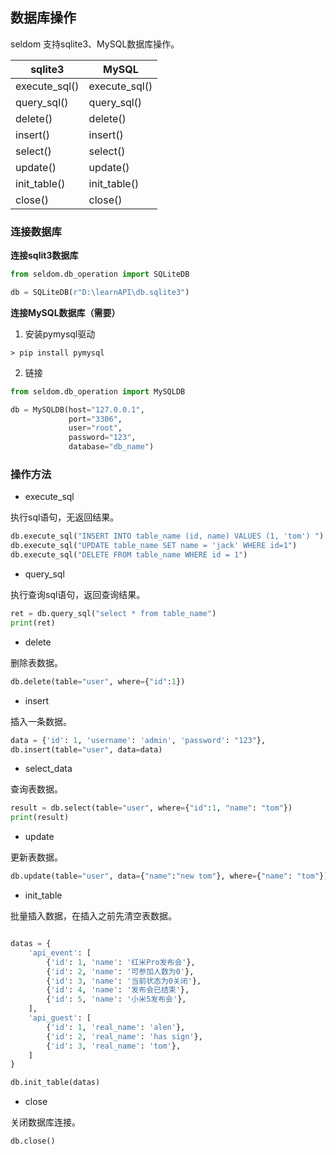 ## 数据库操作

seldom 支持sqlite3、MySQL数据库操作。

|  sqlite3   | MySQL  |
|  ----  | ----  |
| execute_sql()  | execute_sql() |
| query_sql()  | query_sql() |
| delete()  | delete() |
| insert()  | insert() |
| select()  | select() |
| update()  | update() |
| init_table()  | init_table() |
| close()  | close() |

### 连接数据库

__连接sqlit3数据库__

```py
from seldom.db_operation import SQLiteDB

db = SQLiteDB(r"D:\learnAPI\db.sqlite3")
```

__连接MySQL数据库（需要）__

1. 安装pymysql驱动

```shell
> pip install pymysql
```

2. 链接

```py
from seldom.db_operation import MySQLDB

db = MySQLDB(host="127.0.0.1", 
             port="3306", 
             user="root", 
             password="123", 
             database="db_name")
```

### 操作方法

* execute_sql

执行sql语句，无返回结果。

```python
db.execute_sql("INSERT INTO table_name (id, name) VALUES (1, 'tom') ")
db.execute_sql("UPDATE table_name SET name = 'jack' WHERE id=1")
db.execute_sql("DELETE FROM table_name WHERE id = 1")
```

* query_sql

执行查询sql语句，返回查询结果。

```python
ret = db.query_sql("select * from table_name")
print(ret)
```

* delete

删除表数据。

```py
db.delete(table="user", where={"id":1})
```

* insert

插入一条数据。

```py
data = {'id': 1, 'username': 'admin', 'password': "123"},
db.insert(table="user", data=data)
```

* select_data

查询表数据。

```py
result = db.select(table="user", where={"id":1, "name": "tom"})
print(result)
```

* update

更新表数据。

```py
db.update(table="user", data={"name":"new tom"}, where={"name": "tom"})
```


* init_table

批量插入数据，在插入之前先清空表数据。

```py

datas = {
    'api_event': [
        {'id': 1, 'name': '红米Pro发布会'},
        {'id': 2, 'name': '可参加人数为0'},
        {'id': 3, 'name': '当前状态为0关闭'},
        {'id': 4, 'name': '发布会已结束'},
        {'id': 5, 'name': '小米5发布会'},
    ],
    'api_guest': [
        {'id': 1, 'real_name': 'alen'},
        {'id': 2, 'real_name': 'has sign'},
        {'id': 3, 'real_name': 'tom'},
    ]
}

db.init_table(datas)
```

* close

关闭数据库连接。

```py
db.close()
```